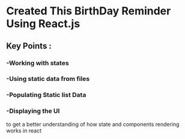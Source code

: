 # Created This BirthDay Reminder Using React.js

## Key Points :
### -Working with states
### -Using static data from files
### -Populating Static list Data
### -Displaying the UI

to get a better understanding of how state and components rendering works in react
